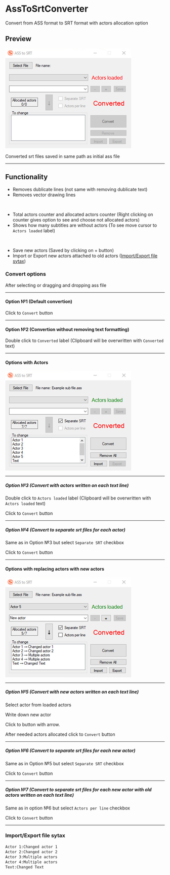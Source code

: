 # AssToSrtConverter
Convert from ASS format to SRT format with actors allocation option

## Preview
![at_start](images/at_start.jpg)

Converted srt files saved in same path as initial ass file

---
## Functionality
- Removes dublicate lines (not same with removing dublicate text)
- Removes vector drawing lines
<br>

- Total actors counter and allocated actors counter (Right clicking on counter gives option to see and choose not allocated actors)
- Shows how many subtitles are without actors (To see move cursor to `Actors loaded` label)
<br>
  
- Save new actors (Saved by clicking on + button)
- Import or Export new actors attached to old actors ([Import/Export file sytax](#importexport-file-sytax))

### Convert options
After selecting or dragging and dropping ass file 

---
#### Option №1 (Default convertion)
Click to `Convert` button

---
#### Option №2 (Convertion without removing text formatting)
Double click to `Converted` label 
(Clipboard will be overwritten with `Converted` text)

---
#### Options with Actors
![actors](images/actors.jpg)

---
##### Option №3 (Convert with actors written on each text line)
Double click to `Actors loaded` label
(Clipboard will be overwritten with `Actors loaded` text)


Click to `Convert` button

---
##### Option №4 (Convert to separate srt files for each actor)
Same as in Option №3 but select `Separate SRT` checkbox


Click to `Convert` button

---
#### Options with replacing actors with new actors
![changed_actors](images/changed_actors.jpg)

---
##### Option №5 (Convert with new actors written on each text line)
Select actor from loaded actors


Write down new actor


Click to button with arrow.


After needed actors allocated click to `Convert` button

---
##### Option №6 (Convert to separate srt files for each new actor)
Same as in Option №5 but select `Separate SRT` checkbox


Click to `Convert` button

---
##### Option №7 (Convert to separate srt files for each new actor with old actors written on each text line)
Same as in option №6 but select `Actors per line` checkbox


Click to `Convert` button

---
### Import/Export file sytax
```
Actor 1:Changed actor 1
Actor 2:Changed actor 2
Actor 3:Multiple actors
Actor 4:Multiple actors
Text:Changed Text
```
